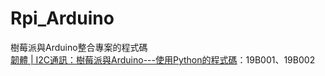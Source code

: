 # Rpi_Arduino
樹莓派與Arduino整合專案的程式碼  
[韌體 | I2C通訊：樹莓派與Arduino---使用Python的程式碼](https://hugheschung.blogspot.com/2019/01/i2carduino-python.html)：19B001、19B002
